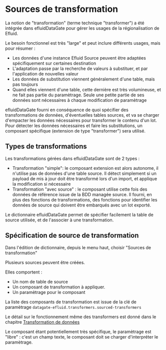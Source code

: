 # Sources de transformation

La notion de "transformation" (terme technique "transformer") a été intégrée dans efluidDataGate pour gérer les usages de la régionalisation de Efluid.

Le besoin fonctionnel est très "large" et peut inclure différents usages, mais pour résumer :

* Les données d'une instance Efluid Source peuvent être adaptées spécifiquement sur certaines destination
* L'adaptation passe par la recherche de valeurs à substituer, et par l'application de nouvelles valeur
* Les données de substitution viennent généralement d'une table, mais pas toujours
* Quand elles viennent d'une table, cette dernière est très volumineuse, et ne fait pas partie du paramètrage. Seule une petite partie de ses données sont nécessaires à chaque modification de paramètrage

efluidDataGate fourni en conséquence de quoi spécifier des transformations de données, d'éventuelles tables sources, et va se charger d'empacter les données nécessaires pour transformer le contenu d'un lot. Pour détecter les données nécessaires et faire les substitutions, un composant spécifique (extension de type "transformer") sera utilisé.

## Types de transformations 

Les transformations gérées dans efluidDataGate sont de 2 types : 

* Transformation "simple": le composant extension est alors autonome, il n'utilise pas de données d'une table source. Il détect simplement si un payload de mis à jour doit être transformé lors d'un import, et applique la modification si nécessaire
* Transformation "avec source" : le composant utilise cette fois des données de référence issue de la BDD managée source. Il fourni, en plus des fonctions de transformations, des fonctions pour identifier les données de source qui doivent être embarqués avec un lot exporté.

Le dictionnaire efluidDataGate permet de spécifier facilement la table de source utilisée, et de l'associer à une transformation.

## Spécification de source de transformation

Dans l'édition de dictionnaire, depuis le menu haut, choisir "Sources de transformation"

Plusieurs sources peuvent être créées. 

Elles comportent : 
* Un nom de table de source
* Un composant de transformation à appliquer.
* Un paramètrage pour le composant

La liste des composants de transformation est issue de la clé de paramètrage `datagate-efluid.transformers.sourced-transformers`

Le détail sur le fonctionnement même des transformers est donné dans le chapitre [Transformation de données](transformer-apply.md)

Le composant étant potentiellement très spécifique, le paramètrage est "libre" : c'est un champ texte, le composant doit se charger d'interpréter le paramètrage.